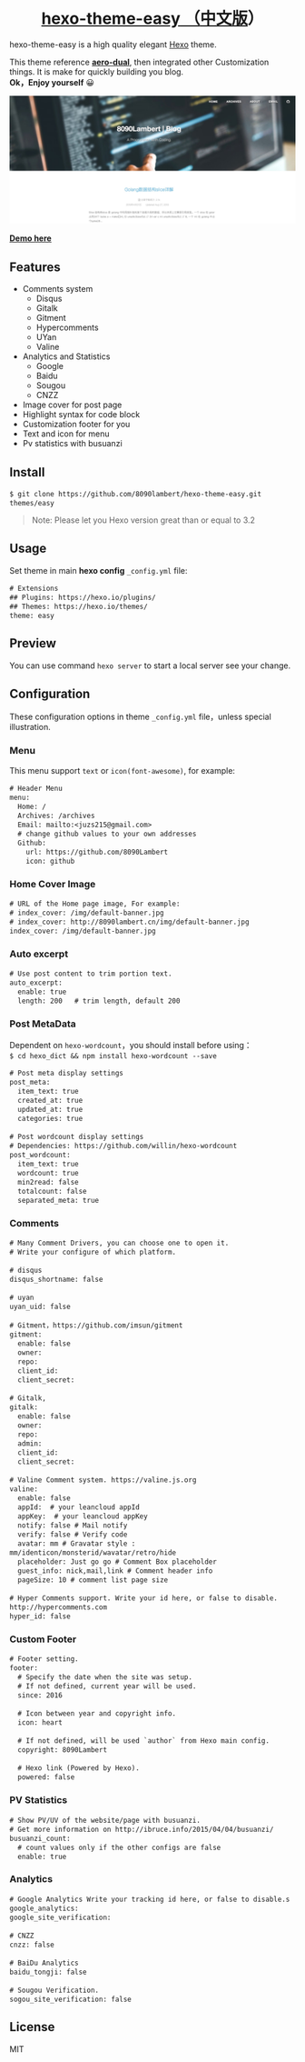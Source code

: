 <h1 align="center"><a href="https://github.com/8090lambert/hexo-theme-easy">hexo-theme-easy （<a href="https://github.com/8090Lambert/hexo-theme-easy/blob/master/README.zh_CN.md">中文版</a>）</a></h1>

hexo-theme-easy is a high quality elegant [Hexo](http://hexo.io) theme.
 
This theme reference **[aero-dual](https://github.com/levblanc/hexo-theme-aero-dual)**, then integrated other Customization things. It is make for quickly building you blog.   
**Ok，Enjoy yourself** :grinning:

![](https://raw.githubusercontent.com/8090Lambert/material/master/preview.jpg)

**[Demo here](http://8090lambert.cn)**

## Features
- Comments system
    - Disqus
    - Gitalk
    - Gitment
    - Hypercomments
    - UYan
    - Valine
- Analytics and Statistics
    - Google
    - Baidu
    - Sougou
    - CNZZ
- Image cover for post page
- Highlight syntax for code block
- Customization footer for you
- Text and icon for menu
- Pv statistics with busuanzi

## Install
```
$ git clone https://github.com/8090lambert/hexo-theme-easy.git themes/easy
```
> Note: Please let you Hexo version great than or equal to 3.2

## Usage
Set theme in main **hexo config** `_config.yml` file:
```
# Extensions
## Plugins: https://hexo.io/plugins/
## Themes: https://hexo.io/themes/
theme: easy
```

## Preview
You can use command `hexo server` to start a local server see your change.

## Configuration
These configuration options in theme `_config.yml` file，unless special illustration.

### Menu
This menu support `text` or `icon(font-awesome)`, for example:
```
# Header Menu
menu:
  Home: /
  Archives: /archives
  Email: mailto:<juzs215@gmail.com>
  # change github values to your own addresses
  Github:
    url: https://github.com/8090Lambert
    icon: github
```

### Home Cover Image
```
# URL of the Home page image, For example:
# index_cover: /img/default-banner.jpg
# index_cover: http://8090lambert.cn/img/default-banner.jpg
index_cover: /img/default-banner.jpg
```

### Auto excerpt
```
# Use post content to trim portion text.
auto_excerpt:
  enable: true 
  length: 200   # trim length, default 200
```

### Post MetaData
Dependent on `hexo-wordcount`，you should install before using：  
`
$ cd hexo_dict && npm install hexo-wordcount --save
`
```
# Post meta display settings
post_meta:
  item_text: true
  created_at: true
  updated_at: true
  categories: true

# Post wordcount display settings
# Dependencies: https://github.com/willin/hexo-wordcount
post_wordcount:
  item_text: true
  wordcount: true
  min2read: false
  totalcount: false
  separated_meta: true
```

### Comments
```
# Many Comment Drivers, you can choose one to open it.
# Write your configure of which platform.

# disqus
disqus_shortname: false

# uyan
uyan_uid: false

# Gitment，https://github.com/imsun/gitment
gitment:
  enable: false
  owner: 
  repo: 
  client_id: 
  client_secret: 

# Gitalk,
gitalk:
  enable: false
  owner: 
  repo: 
  admin: 
  client_id: 
  client_secret: 

# Valine Comment system. https://valine.js.org
valine:
  enable: false
  appId:  # your leancloud appId
  appKey:  # your leancloud appKey
  notify: false # Mail notify
  verify: false # Verify code
  avatar: mm # Gravatar style : mm/identicon/monsterid/wavatar/retro/hide
  placeholder: Just go go # Comment Box placeholder
  guest_info: nick,mail,link # Comment header info
  pageSize: 10 # comment list page size

# Hyper Comments support. Write your id here, or false to disable. http://hypercomments.com
hyper_id: false
```

### Custom Footer
```
# Footer setting.
footer:
  # Specify the date when the site was setup.
  # If not defined, current year will be used.
  since: 2016

  # Icon between year and copyright info.
  icon: heart

  # If not defined, will be used `author` from Hexo main config.
  copyright: 8090Lambert

  # Hexo link (Powered by Hexo).
  powered: false
```

### PV Statistics
```
# Show PV/UV of the website/page with busuanzi.
# Get more information on http://ibruce.info/2015/04/04/busuanzi/
busuanzi_count:
  # count values only if the other configs are false
  enable: true
```

### Analytics
```
# Google Analytics Write your tracking id here, or false to disable.s
google_analytics: 
google_site_verification: 

# CNZZ
cnzz: false

# BaiDu Analytics
baidu_tongji: false

# Sougou Verification.
sogou_site_verification: false
```

## License

MIT
